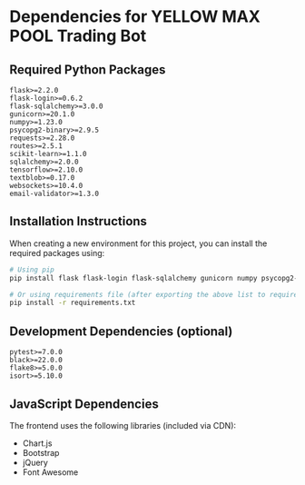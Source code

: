 # Dependencies for YELLOW MAX POOL Trading Bot

## Required Python Packages

```
flask>=2.2.0
flask-login>=0.6.2
flask-sqlalchemy>=3.0.0
gunicorn>=20.1.0
numpy>=1.23.0
psycopg2-binary>=2.9.5
requests>=2.28.0
routes>=2.5.1
scikit-learn>=1.1.0
sqlalchemy>=2.0.0
tensorflow>=2.10.0
textblob>=0.17.0
websockets>=10.4.0
email-validator>=1.3.0
```

## Installation Instructions

When creating a new environment for this project, you can install the required packages using:

```bash
# Using pip
pip install flask flask-login flask-sqlalchemy gunicorn numpy psycopg2-binary requests routes scikit-learn sqlalchemy tensorflow textblob websockets email-validator

# Or using requirements file (after exporting the above list to requirements.txt)
pip install -r requirements.txt
```

## Development Dependencies (optional)

```
pytest>=7.0.0
black>=22.0.0
flake8>=5.0.0
isort>=5.10.0
```

## JavaScript Dependencies

The frontend uses the following libraries (included via CDN):
- Chart.js
- Bootstrap
- jQuery
- Font Awesome